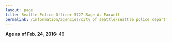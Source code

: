 ```yaml
---
layout: page
title: Seattle Police Officer 5727 Sage A. Farwell
permalink: /information/agencies/city_of_seattle/seattle_police_department/copbook/5727/
---
```


**Age as of Feb. 24, 2016:** 46
